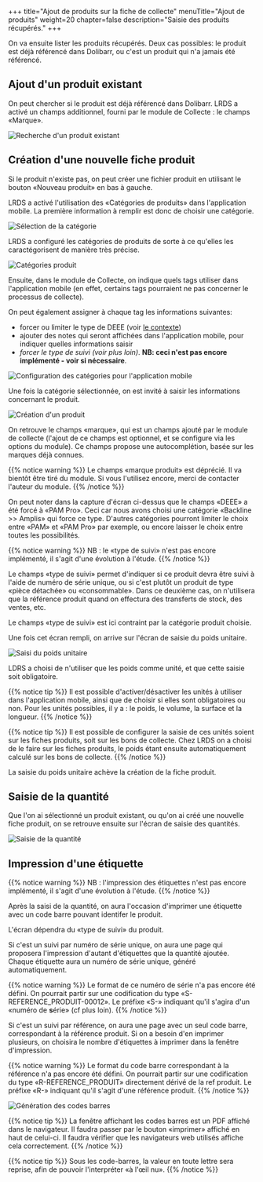 +++
title="Ajout de produits sur la fiche de collecte"
menuTitle="Ajout de produits"
weight=20
chapter=false
description="Saisie des produits récupérés."
+++

On va ensuite lister les produits récupérés. Deux cas possibles: le produit
est déjà référencé dans Dolibarr, ou c'est un produit qui n'a jamais été référencé.

## Ajout d'un produit existant

On peut chercher si le produit est déjà référencé dans Dolibarr.
LRDS a activé un champs additionnel, fourni par le module de Collecte :
le champs «Marque».

![Recherche d'un produit existant](./../../images/mobile_pick_product.png?classes=shadow,border&height=200px)

## Création d'une nouvelle fiche produit

Si le produit n'existe pas, on peut créer une fichier produit en utilisant
le bouton «Nouveau produit» en bas à gauche.

LRDS a activé l'utilisation des «Catégories de produits» dans l'application mobile.
La première information à remplir est donc de choisir une catégorie.

![Sélection de la catégorie](./../../images/mobile_pick_tag.png?classes=shadow,border&height=200px)

LRDS a configuré les catégories de produits de sorte à ce qu'elles les
caractégorisent de manière très précise.

![Catégories produit](./../../images/tags.png?classes=shadow,border&height=200px)

Ensuite, dans le module de Collecte, on indique quels tags utiliser dans
l'application mobile (en effet, certains tags pourraient ne pas concerner
le processus de collecte).

On peut également assigner à chaque tag les informations suivantes:

* forcer ou limiter le type de DEEE (voir [le contexte](../context/))
* ajouter des notes qui seront affichées dans l'application mobile, pour indiquer quelles informations saisir
* *forcer le type de suivi (voir plus loin)*. **NB: ceci n'est pas encore implémenté - voir si nécessaire**.

![Configuration des catégories pour l'application mobile](./../../images/configure_tags.png?classes=shadow,border&height=200px)

Une fois la catégorie sélectionnée, on est invité à saisir les informations concernant le produit.

![Création d'un produit](./../../images/mobile_create_product_wip.png?classes=shadow,border&height=200px)

On retrouve le champs «marque», qui est un champs ajouté par le module de collecte
(l'ajout de ce champs est optionnel, et se configure via les options du module).
Ce champs propose une autocomplétion, basée sur les marques déjà connues.

{{% notice warning %}}
Le champs «marque produit» est déprécié. Il va bientôt être tiré du module. Si vous l'utilisez encore, merci de contacter l'auteur du module.
{{% /notice %}}

On peut noter dans la capture d'écran ci-dessus que le champs «DEEE» a été
forcé à «PAM Pro». Ceci car nous avons choisi une catégorie «Backline >> Amplis»
qui force ce type.
D'autres catégories pourront limiter le choix entre «PAM» et «PAM Pro» par exemple,
ou encore laisser le choix entre toutes les possibilités.

{{% notice warning %}}
NB : le «type de suivi» n'est pas encore implémenté, il s'agit d'une évolution à l'étude.
{{% /notice %}}

Le champs «type de suivi» permet d'indiquer si ce produit devra être suivi à
l'aide de numéro de série unique, ou si c'est plutôt un produit de type «pièce détachée»
ou «consommable». Dans ce deuxième cas, on n'utilisera que la référence produit
quand on effectura des transferts de stock, des ventes, etc.

Le champs «type de suivi» est ici contraint par la catégorie produit choisie.

Une fois cet écran rempli, on arrive sur l'écran de saisie du poids unitaire.

![Saisi du poids unitaire](./../../images/mobile_weight.png?classes=shadow,border&height=200px)

LDRS a choisi de n'utiliser que les poids comme unité, et que cette saisie soit
obligatoire.

{{% notice tip %}}
Il est possible d'activer/désactiver les unités à utiliser dans l'application
mobile, ainsi que de choisir si elles sont obligatoires ou non.
Pour les unités possibles, il y a : le poids, le volume, la surface et la longueur.
{{% /notice %}}

{{% notice tip %}}
Il est possible de configurer la saisie de ces unités soient sur les fiches
produits, soit sur les bons de collecte.
Chez LRDS on a choisi de le faire sur les fiches produits, le poids étant ensuite
automatiquement calculé sur les bons de collecte.
{{% /notice %}}

La saisie du poids unitaire achève la création de la fiche produit.

## Saisie de la quantité

Que l'on ai sélectionné un produit existant, ou qu'on ai créé une nouvelle
fiche produit, on se retrouve ensuite sur l'écran de saisie des quantités.

![Saisie de la quantité](./../../images/mobile_qty.png?classes=shadow,border&height=200px)

## Impression d'une étiquette

{{% notice warning %}}
NB : l'impression des étiquettes n'est pas encore implémenté, il s'agit d'une évolution à l'étude.
{{% /notice %}}

Après la saisi de la quantité, on aura l'occasion d'imprimer une étiquette
avec un code barre pouvant identifer le produit.

L'écran dépendra du «type de suivi» du produit.

Si c'est un suivi par numéro de série unique, on aura une page qui proposera l'impression
d'autant d'étiquettes que la quantité ajoutée.
Chaque étiquette aura un numéro de série unique, généré automatiquement.

{{% notice warning %}}
Le format de ce numéro de série n'a pas encore été défini.
On pourrait partir sur une codification du type «S-REFERENCE_PRODUIT-00012».
Le préfixe «S-» indiquant qu'il s'agira d'un «numéro de **s**érie» (cf plus loin).
{{% /notice %}}

Si c'est un suivi par référence, on aura une page avec un seul code barre,
correspondant à la référence produit. Si on a besoin d'en imprimer plusieurs,
on choisira le nombre d'étiquettes à imprimer dans la fenêtre d'impression.

{{% notice warning %}}
Le format du code barre correspondant à la référence n'a pas encore été défini.
On pourrait partir sur une codification du type «R-REFERENCE_PRODUIT»
directement dérivé de la ref produit.
Le préfixe «R-» indiquant qu'il s'agit d'une référence produit.
{{% /notice %}}

![Génération des codes barres](./../../images/mobile_bar_code.png?classes=shadow,border&height=200px)

{{% notice tip %}}
La fenêtre affichant les codes barres est un PDF affiché dans le navigateur.
Il faudra passer par le bouton «imprimer» affiché en haut de celui-ci.
Il faudra vérifier que les navigateurs web utilisés affiche cela correctement.
{{% /notice %}}

{{% notice tip %}}
Sous les code-barres, la valeur en toute lettre sera reprise, afin de pouvoir
l'interpréter «à l'œil nu».
{{% /notice %}}
